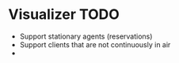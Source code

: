 # Visualizer TODO

- Support stationary agents (reservations)
- Support clients that are not continuously in air
- 

